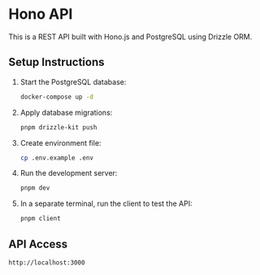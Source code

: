 # Hono API

This is a REST API built with Hono.js and PostgreSQL using Drizzle ORM.

## Setup Instructions

1. Start the PostgreSQL database:
   ```bash
   docker-compose up -d
   ```

2. Apply database migrations:
   ```bash
   pnpm drizzle-kit push
   ```

3. Create environment file:
   ```bash
   cp .env.example .env
   ```

4. Run the development server:
   ```bash
   pnpm dev
   ```

5. In a separate terminal, run the client to test the API:
   ```bash
   pnpm client
   ```

## API Access

```
http://localhost:3000
```
